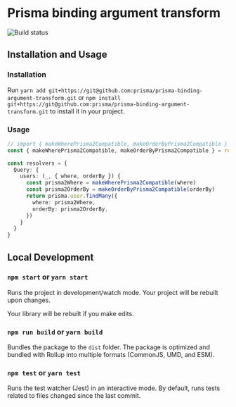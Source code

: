 # Prisma binding argument transform

![Build status](https://github.com/prisma/prisma-binding-argument-transform/workflows/CI/badge.svg)

## Installation and Usage

### Installation

Run `yarn add git+https://git@github.com:prisma/prisma-binding-argument-transform.git` or `npm install git+https://git@github.com:prisma/prisma-binding-argument-transform.git` to install it in your project.

### Usage

```ts
// import { makeWherePrisma2Compatible, makeOrderByPrisma2Compatible } from 'prisma-binding-argument-transformer'
const { makeWherePrisma2Compatible, makeOrderByPrisma2Compatible } = require('prisma-binding-argument-transformer')

const resolvers = {
  Query: {
    users: (_, { where, orderBy }) {
      const prisma2Where = makeWherePrisma2Compatible(where)
      const prisma2OrderBy = makeOrderByPrisma2Compatible(orderBy)
      return prisma.user.findMany({
        where: prisma2Where,
        orderBy: prisma2OrderBy,
      })
    }
  }
}
```

## Local Development

### `npm start` or `yarn start`

Runs the project in development/watch mode. Your project will be rebuilt upon changes.

Your library will be rebuilt if you make edits.

### `npm run build` or `yarn build`

Bundles the package to the `dist` folder.
The package is optimized and bundled with Rollup into multiple formats (CommonJS, UMD, and ESM).

### `npm test` or `yarn test`

Runs the test watcher (Jest) in an interactive mode.
By default, runs tests related to files changed since the last commit.
